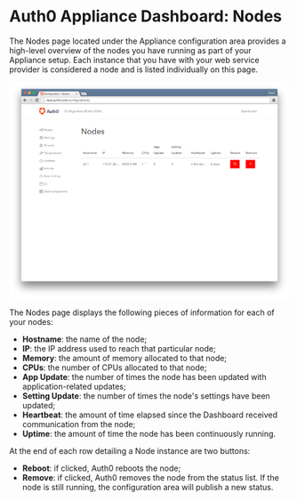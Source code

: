 # Auth0 Appliance Dashboard: Nodes

The Nodes page located under the Appliance configuration area provides a high-level overview of the nodes you have running as part of your Appliance setup. Each instance that you have with your web service provider is considered a node and is listed individually on this page.

![](/media/articles/appliance/dashboard/nodes.png)

The Nodes page displays the following pieces of information for each of your nodes:

* **Hostname**: the name of the node;
* **IP**: the IP address used to reach that particular node;
* **Memory**: the amount of memory allocated to that node;
* **CPUs**: the number of CPUs allocated to that node;
* **App Update**: the number of times the node has been updated with application-related updates;
* **Setting Update**: the number of times the node's settings have been updated;
* **Heartbeat**: the amount of time elapsed since the Dashboard received communication from the node;
* **Uptime**: the amount of time the node has been continuously running.

At the end of each row detailing a Node instance are two buttons:

* **Reboot**: if clicked, Auth0 reboots the node;
* **Remove**: if clicked, Auth0 removes the node from the status list. If the node is still running, the configuration area will publish a new status.
